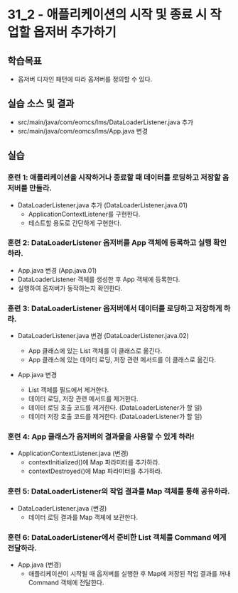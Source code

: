 # 31_2 - 애플리케이션의 시작 및 종료 시 작업할 옵저버 추가하기

## 학습목표

- 옵저버 디자인 패턴에 따라 옵저버를 정의할 수 있다. 

## 실습 소스 및 결과

- src/main/java/com/eomcs/lms/DataLoaderListener.java 추가
- src/main/java/com/eomcs/lms/App.java 변경

## 실습

### 훈련 1: 애플리케이션을 시작하거나 종료할 때 데이터를 로딩하고 저장할 옵저버를 만들라.

- DataLoaderListener.java 추가 (DataLoaderListener.java.01)
	- ApplicationContextListener를 구현한다.
	- 테스트할 용도로 간단하게 구현한다. 
	  
		 
### 훈련 2: DataLoaderListener 옵저버를 App 객체에 등록하고 실행 확인하라. 

- App.java 변경 (App.java.01)
- DataLoaderListener 객체를 생성한 후 App 객체에 등록한다.
- 실행하여 옵저버가 동작하는지 확인한다.
  

### 훈련 3: DataLoaderListener 옵저버에서 데이터를 로딩하고 저장하게 하라. 

- DataLoaderListener.java 변경 (DataLoaderListener.java.02)
	- App 클래스에 있는 List 객체를 이 클래스로 옮긴다.
	- App 클래스에 있는 데이터 로딩, 저장 관련 메서드를 이 클래스로 옮긴다.
	
- App.java 변경
	- List 객체를 필드에서 제거한다.
	- 데이터 로딩, 저장 관련 메서드를 제거한다.
	- 데이터 로딩 호출 코드를 제거한다. (DataLoaderListener가 할 일)
	- 데이터 저장 호출 코드를 제거한다. (DataLoaderListener가 할 일) 
	

### 훈련 4: App 클래스가 옵저버의 결과물을 사용할 수 있게 하라!

- ApplicationContextListener.java (변경)
	- contextInitialized()에 Map 파라미터를 추가하라.
	- contextDestroyed()에 Map 파라미터를 추가하라. 
	
### 훈련 5: DataLoaderListener의 작업 결과를 Map 객체를 통해 공유하라.

- DataLoaderListener.java (변경)
	- 데이터 로딩 결과를 Map 객체에 보관한다. 
	
### 훈련 6: DataLoaderListener에서 준비한 List 객체를 Command 에게 전달하라.

- App.java (변경)
	- 애플리케이션이 시작될 때 옵저버를 실행한 후 Map에 저장된 작업 결과를 꺼내 Command 객체에 전달한다. 




